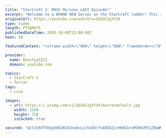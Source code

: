 ```yaml
---
title: "StarCraft 2: MASS Marines LAST Episode!"
excerpt: "Welcome to a BRAND NEW Series on the StarCraft ladder! This is the \"Mass Marines to Grandmaster\" challenge, where the only attacking unit that I'm allowed to make is Marines - and that's it! I am allowed to make Medivacs just so that the gaemplay is not too monotonous, but I believe I could even make"
originalUrl: https://youtube.com/watch?v=Zb5dC2g3f34
type: video
length: PT36M47S
publishedDateTime: 2019-10-08T23:00:08Z
heat: 50

featuredContent: "<iframe width=\"800\" height=\"500\" frameborder=\"0\" src=\"https://www.youtube.com/embed/Zb5dC2g3f34\" allow=\"accelerometer; autoplay; encrypted-media; gyroscope; picture-in-picture\" allowfullscreen></iframe>"

provider:
  name: BeastyqtSC2
  domain: youtube.com

topics:
  - StarCraft 2
  - Terran
tags:
  - Live

images:
  - url: https://i.ytimg.com/vi/Zb5dC2g3f34/maxresdefault.jpg
    width: 1280
    height: 720
    isCached: true

secured: "qCt1VX4TYDqgS9D2WJX2nubvLzJto8Or7vEWZQ2jcHHQCbrvMSNVCMTyZ9wWMyJ+ofdZ/R8mHVc/+JHHGUNLg0Cf1c43nq8zu1hT/D/yt6SIit6KBerDcHnREiyWKY7g6lN0kk7fSmQ9M6Lp7wD9kQH25735/2/VhxHd3CXYHFnxn5R4rvuPyBkFDWX9WIItDNrhxiTuwdjbmT2j7oG4IzlsYuOWE0wUCLmOvKuCaurACn6X7uhSJy4qWn9FjFvrMw7XNPOAEUU3EzE2EGo7GsLLnGvSbx5BXJTCPPBj4KkF2y4TZ3yhTH5W7iu7C6xbTZpL/nbyOaz8xOvrZM4tVPDX+W0blo2Ioj6liZNrKQtI7GnVSTDvEUN9jy7p0F5NrtKWqH2AUE0fssb2LliADnyeAUTRPzNOSFG7hYn7GYc=;38fMSUZjpYZaTRhNXsyG5Q=="
---
```


